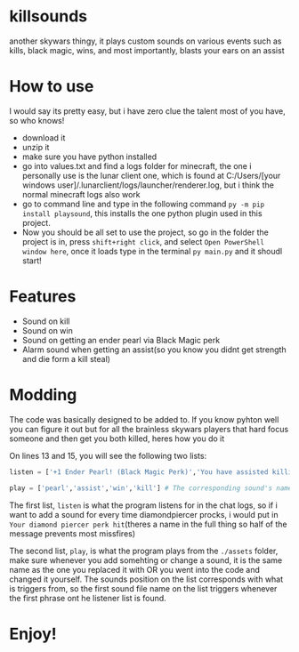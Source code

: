 # killsounds
another skywars thingy, it plays custom sounds on various events such as kills, black magic, wins, and most importantly, blasts your ears on an assist

# How to use

I would say its pretty easy, but i have zero clue the talent most of you have, so who knows!

* download it
* unzip it
* make sure you have python installed
* go into values.txt and find a logs folder for minecraft, the one i personally use is the lunar client one, which is found at C:/Users/[your windows user]/.lunarclient/logs/launcher/renderer.log, but i think the normal minecraft logs also work
* go to command line and type in the following command `py -m pip install playsound`, this installs the one python plugin used in this project.
* Now you should be all set to use the project, so go in the folder the project is in, press `shift+right click`, and select `Open PowerShell window here`, once it loads type in the terminal `py main.py` and it shoudl start!
  
# Features
  
* Sound on kill
* Sound on win
* Sound on getting an ender pearl via Black Magic perk
* Alarm sound when getting an assist(so you know you didnt get strength and die form a kill steal)
# Modding
The code was basically designed to be added to. If you know pyhton well you can figure it out but for all the brainless skywars players that hard focus someone and then get you both killed, heres how you do it
  
On lines 13 and 15, you will see the following two lists:
  
``` py 
listen = ['+1 Ender Pearl! (Black Magic Perk)','You have assisted killing','You won! Want to play again? Click here! ','+1 SkyWars Experience (Kill)'] # What the program should look for in the chat logs

play = ['pearl','assist','win','kill'] # The corresponding sound's name, in the same position on the list
```
The first list, `listen` is what the program listens for in the chat logs, so if i want to add a sound for every time diamondpiercer procks, i would put in `Your diamond piercer perk hit`(theres a name in the full thing so half of the message prevents most missfires)

The second list, `play`, is what the program plays from the `./assets` folder, make sure whenever you add somehting or change a sound, it is the same name as the one you replaced it with OR you went into the code and changed it yourself. The sounds position on the list corresponds with what is triggers from, so the first sound file name on the list triggers whenever the first phrase ont he listener list is found.
  
# Enjoy!
